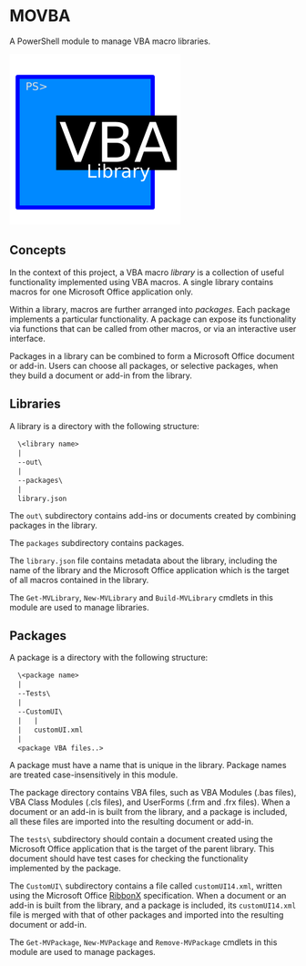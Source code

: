 # MOVBA
A PowerShell module to manage VBA macro libraries.

![MOVBA Logo](/MOVBA.png)

## Concepts

In the context of this project, a VBA macro _library_ is a collection of useful
functionality implemented using VBA macros. A single library contains macros 
for one Microsoft Office application only. 

Within a library, macros are further arranged into _packages_. Each package implements a particular functionality. A package can expose its functionality via functions that can be called from other macros, or via an interactive user interface.

Packages in a library can be combined to form a Microsoft Office document or add-in. Users can choose all packages, or selective packages, when they build a document or add-in from the library.

## Libraries

A library is a directory with the following structure:

```
  \<library name>
  |
  --out\
  |
  --packages\
  |
  library.json
```

The `out\` subdirectory contains add-ins or documents created by combining packages in the library.

The `packages` subdirectory contains packages.

The `library.json` file contains metadata about the library, including the name of the library and the Microsoft Office application which is the target of all macros contained in the library.

The `Get-MVLibrary`, `New-MVLibrary` and `Build-MVLibrary` cmdlets in this module are used to manage libraries.

## Packages

A package is a directory with the following structure:

```
  \<package name>
  |
  --Tests\
  |
  --CustomUI\
  |   |
  |   customUI.xml
  |
  <package VBA files..>
```

A package must have a name that is unique in the library. Package names are treated case-insensitively in this module.

The package directory contains VBA files, such as VBA Modules (.bas files), VBA Class Modules (.cls files), and UserForms (.frm and .frx files). When a document or an add-in is built from the library, and a package is included, all these files are imported into the resulting document or add-in.

The `tests\` subdirectory should contain a document created using the Microsoft Office application that is the target of the parent library. This document should have test cases for checking the functionality implemented by the package.

The `CustomUI\` subdirectory contains a file called `customUI14.xml`, written using the Microsoft Office [RibbonX](https://docs.microsoft.com/en-us/office/vba/library-reference/concepts/customize-the-office-fluent-ribbon-by-using-an-open-xml-formats-file) specification. When a document or an add-in is built from the library, and a package is included, its `customUI14.xml` file is merged with that of other packages and imported into the resulting document or add-in.

The `Get-MVPackage`, `New-MVPackage` and `Remove-MVPackage` cmdlets in this module are used to manage packages.
